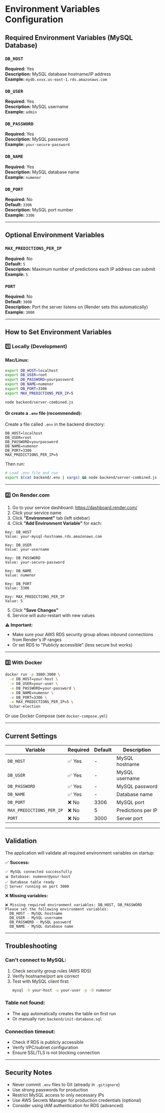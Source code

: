 # Environment Variables Configuration

## Required Environment Variables (MySQL Database)

### `DB_HOST`
**Required:** Yes  
**Description:** MySQL database hostname/IP address  
**Example:** `mydb.xxxx.us-east-1.rds.amazonaws.com`

### `DB_USER`
**Required:** Yes  
**Description:** MySQL username  
**Example:** `admin`

### `DB_PASSWORD`
**Required:** Yes  
**Description:** MySQL password  
**Example:** `your-secure-password`

### `DB_NAME`
**Required:** Yes  
**Description:** MySQL database name  
**Example:** `numenor`

### `DB_PORT`
**Required:** No  
**Default:** `3306`  
**Description:** MySQL port number  
**Example:** `3306`

---

## Optional Environment Variables

### `MAX_PREDICTIONS_PER_IP`
**Required:** No  
**Default:** `5`  
**Description:** Maximum number of predictions each IP address can submit  
**Example:** `5`

### `PORT`
**Required:** No  
**Default:** `3000`  
**Description:** Port the server listens on (Render sets this automatically)  
**Example:** `3000`

---

## How to Set Environment Variables

### 1️⃣ Locally (Development)

#### Mac/Linux:
```bash
export DB_HOST=localhost
export DB_USER=root
export DB_PASSWORD=yourpassword
export DB_NAME=numenor
export DB_PORT=3306
export MAX_PREDICTIONS_PER_IP=5

node backend/server-combined.js
```

#### Or create a `.env` file (recommended):
Create a file called `.env` in the backend directory:
```env
DB_HOST=localhost
DB_USER=root
DB_PASSWORD=yourpassword
DB_NAME=numenor
DB_PORT=3306
MAX_PREDICTIONS_PER_IP=5
```

Then run:
```bash
# Load .env file and run
export $(cat backend/.env | xargs) && node backend/server-combined.js
```

---

### 2️⃣ On Render.com

1. Go to your service dashboard: https://dashboard.render.com/
2. Click your service name
3. Click **"Environment"** tab (left sidebar)
4. Click **"Add Environment Variable"** for each:

```
Key: DB_HOST
Value: your-mysql-hostname.rds.amazonaws.com

Key: DB_USER
Value: your-username

Key: DB_PASSWORD
Value: your-secure-password

Key: DB_NAME
Value: numenor

Key: DB_PORT
Value: 3306

Key: MAX_PREDICTIONS_PER_IP
Value: 5
```

5. Click **"Save Changes"**
6. Service will auto-restart with new values

**⚠️ Important:** 
- Make sure your AWS RDS security group allows inbound connections from Render's IP ranges
- Or set RDS to "Publicly accessible" (less secure but works)

---

### 3️⃣ With Docker

```bash
docker run -p 3000:3000 \
  -e DB_HOST=your-host \
  -e DB_USER=your-user \
  -e DB_PASSWORD=your-password \
  -e DB_NAME=numenor \
  -e DB_PORT=3306 \
  -e MAX_PREDICTIONS_PER_IP=5 \
  bihar-election
```

Or use Docker Compose (see `docker-compose.yml`)

---

## Current Settings

| Variable | Required | Default | Description |
|----------|----------|---------|-------------|
| `DB_HOST` | ✅ Yes | - | MySQL hostname |
| `DB_USER` | ✅ Yes | - | MySQL username |
| `DB_PASSWORD` | ✅ Yes | - | MySQL password |
| `DB_NAME` | ✅ Yes | - | Database name |
| `DB_PORT` | ❌ No | 3306 | MySQL port |
| `MAX_PREDICTIONS_PER_IP` | ❌ No | 5 | Predictions per IP |
| `PORT` | ❌ No | 3000 | Server port |

---

## Validation

The application will validate all required environment variables on startup:

✅ **Success:**
```
✅ MySQL connected successfully
📊 Database: numenor@your-host
✅ Database table ready
🚀 Server running on port 3000
```

❌ **Missing variables:**
```
❌ Missing required environment variables: DB_HOST, DB_PASSWORD
Please set the following environment variables:
  DB_HOST - MySQL hostname
  DB_USER - MySQL username
  DB_PASSWORD - MySQL password
  DB_NAME - MySQL database name
```

---

## Troubleshooting

### Can't connect to MySQL:
1. Check security group rules (AWS RDS)
2. Verify hostname/port are correct
3. Test with MySQL client first:
   ```bash
   mysql -h your-host -u your-user -p -D numenor
   ```

### Table not found:
- The app automatically creates the table on first run
- Or manually run: `backend/init-database.sql`

### Connection timeout:
- Check if RDS is publicly accessible
- Verify VPC/subnet configuration
- Ensure SSL/TLS is not blocking connection

---

## Security Notes

- Never commit `.env` files to Git (already in `.gitignore`)
- Use strong passwords for production
- Restrict MySQL access to only necessary IPs
- Use AWS Secrets Manager for production credentials (optional)
- Consider using IAM authentication for RDS (advanced)
